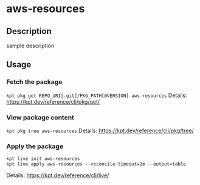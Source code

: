 # aws-resources

## Description
sample description

## Usage

### Fetch the package
`kpt pkg get REPO_URI[.git]/PKG_PATH[@VERSION] aws-resources`
Details: https://kpt.dev/reference/cli/pkg/get/

### View package content
`kpt pkg tree aws-resources`
Details: https://kpt.dev/reference/cli/pkg/tree/

### Apply the package
```
kpt live init aws-resources
kpt live apply aws-resources --reconcile-timeout=2m --output=table
```
Details: https://kpt.dev/reference/cli/live/

